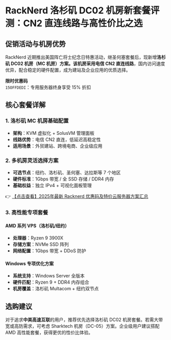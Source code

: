 # RackNerd 洛杉矶 DC02 机房新套餐评测：CN2 直连线路与高性价比之选

## 促销活动与机房优势
RackNerd 近期推出美国阵亡将士纪念日特惠活动，继圣何塞套餐后，现新增**洛杉矶 DC02 机房（MC 机房）**方案。该机房采用**电信 CN2 直连线路**，国内访问速度优异，配合稳定的硬件配置，成为建站及企业应用的优质选择。

**限时优惠码**  
`15OFFDEDI`：专用服务器终身享受 15% 折扣

## 核心套餐详解
### 1. 洛杉矶 MC 机房基础配置
- **架构**：KVM 虚拟化 + SolusVM 管理面板  
- **线路优势**：电信 CN2 直连，低延迟高稳定性  
- **适用场景**：外贸建站、跨境电商、企业级应用

### 2. 多机房灵活选择方案
- **可选节点**：纽约、洛杉矶、圣何塞、达拉斯等 7 个地区  
- **硬件标准**：1Gbps 带宽 / 全 SSD 存储 / DDR4 内存  
- **基础权益**：独立 IPv4 + 可视化面板管理  

👉 [【点击查看】2025年最新 Racknerd 优惠码及特价云服务器方案汇总](https://bit.ly/Rack_Nerd)

### 3. 高性能专项套餐
#### AMD 系列 VPS（洛杉矶/纽约）
- **处理器**：Ryzen 9 3900X  
- **存储方案**：NVMe SSD 阵列  
- **网络配置**：1Gbps 带宽 + DDoS 防护  

#### Windows 专项优化方案
- **系统支持**：Windows Server 全版本  
- **硬件匹配**：Ryzen 9 + DDR4 内存组合  
- **机房覆盖**：洛杉矶 Multacom + 纽约双节点  

## 选购建议
对于追求**中美高速互联**的用户，推荐优先选择洛杉矶 DC02 机房套餐。若需大带宽或高防需求，可考虑 Sharktech 机房（DC-05）方案。企业级用户建议搭配 AMD 高性能套餐，获得更优的性价比体验。
